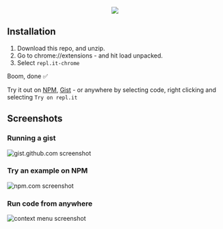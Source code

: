 <p align="center">
  <img src="https://dsh.re/84837">
</p>

## Installation
1. Download this repo, and unzip.
2. Go to chrome://extensions - and hit load unpacked.
3. Select `repl.it-chrome`

Boom, done ✅

Try it out on [NPM](https://www.npmjs.com/package/express), [Gist](https://gist.github.com/anlai2/94a4cb49b4807995c04020e1154ee5a4#) - or anywhere by selecting code, right clicking and selecting `Try on repl.it`

## Screenshots

### Running a gist
![gist.github.com screenshot](store-images/gist.png)

### Try an example on NPM
![npm.com screenshot](store-images/npm.png)

### Run code from anywhere
![context menu screenshot](store-images/context%20menu.png)
